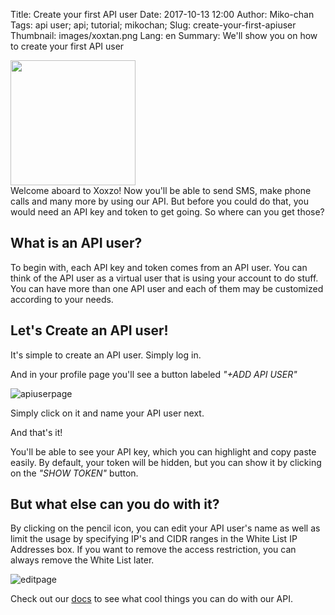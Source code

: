 Title: Create your first API user
Date: 2017-10-13 12:00
Author: Miko-chan
Tags: api user; api; tutorial; mikochan;
Slug: create-your-first-apiuser
Thumbnail: images/xoxtan.png
Lang: en
Summary: We'll show you on how to create your first API user

<div>
  <img src="https://blog.xoxzo.com/images/xoxtan.png" class="float-lg-right lg-width200 md-width300" style="width:200px; height:auto; margin: 0;">
</div>
<div class="lg-padding-top50 md-padding0">Welcome aboard to Xoxzo! Now you'll be able to send SMS, make phone calls and many more by using our API. But before you could do that, you would need an API key and token to get going. So where can you get those?</div>
<div style="clear:both;"></div>

## What is an API user?

To begin with, each API key and token comes from an API user. You can think of the API user as a virtual user that is using your account to do stuff. You can have more than one API user and each of them may be customized according to your needs.

## Let's Create an API user!

It's simple to create an API user. Simply log in.

And in your profile page you'll see a button labeled *"+ADD API USER"*

![apiuserpage](/images/apiuser_page.png)

Simply click on it and name your API user next.

And that's it! 

You'll be able to see your API key, which you can highlight and copy paste easily. By default, your token will be hidden, but you can show it by clicking on the *"SHOW TOKEN"* button.

## But what else can you do with it?

By clicking on the pencil icon, you can edit your API user's name as well as limit the usage by specifying IP's and CIDR ranges in the White List IP Addresses box. If you want to remove the access restriction, you can always remove the White List later.

![editpage](/images/edit_page.png)

Check out our [docs](https://docs.xoxzo.com/en/) to see what cool things you can do with our API.
